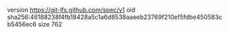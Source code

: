 version https://git-lfs.github.com/spec/v1
oid sha256:46188238f4fb18428a5c1a6d8538aaeeb23769f210ef5fdbe450583cb5456ec6
size 762
